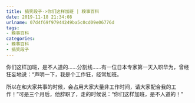 ```yaml
---
title: 搞笑段子->你们这样加班 | 糗事百科
date: 2019-11-18 21:34:08
urlname: 07d4f69f97944249ba5c0cd09e06776d
tags: 
- 糗事百科
categories:
- 糗事百科
- 搞笑段子
---
```

你们这样加班，是不人道的……分割线……有一位日本专家第一天入职华为，曾经狂妄地说：“声明一下，我是个工作狂，经常加班。

所以在和大家共事的时候，会占用大家大量非工作时间，请大家配合我的工作！”可是三个月后，他辞职了，走的时候说：“你们这样加班，是不人道的！”


